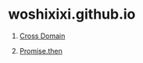 # woshixixi.github.io

1. [Cross Domain](./src/cross-domain/README.md)

2. [Promise.then](./src/es6/Promise.js)
